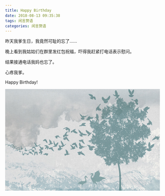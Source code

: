 ```yaml
---
title: Happy Birthday
date: 2018-08-13 09:35:38
tags: 闲言赘语
categories: 闲言赘语
---
```


昨天我爹生日，我竟然可耻的忘了……

晚上看到我姑姑们在群里发红包祝福，吓得我赶紧打电话表示慰问。

结果接通电话我妈也忘了。

心疼我爹。

Happy Birthday!

![](/images/birthday.jpg)